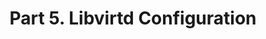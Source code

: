 ---
layout: default
title: Part 5. Libvirtd Configuration
parent: Host Preparations
nav_order: 5
---